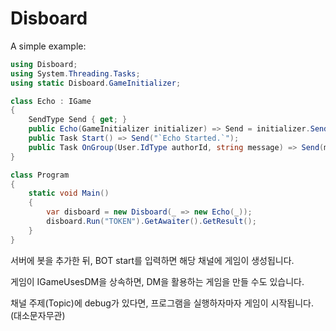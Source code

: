 # Disboard

A simple example:

```csharp
using Disboard;
using System.Threading.Tasks;
using static Disboard.GameInitializer;

class Echo : IGame
{
    SendType Send { get; }
    public Echo(GameInitializer initializer) => Send = initializer.Send;
    public Task Start() => Send("`Echo Started.`");
    public Task OnGroup(User.IdType authorId, string message) => Send(message);
}

class Program
{
    static void Main()
    {
        var disboard = new Disboard(_ => new Echo(_));
        disboard.Run("TOKEN").GetAwaiter().GetResult();
    }
}
```

서버에 봇을 추가한 뒤, BOT start를 입력하면 해당 채널에 게임이 생성됩니다.

게임이 IGameUsesDM을 상속하면, DM을 활용하는 게임을 만들 수도 있습니다.

채널 주제(Topic)에 debug가 있다면, 프로그램을 실행하자마자 게임이 시작됩니다. (대소문자무관)
